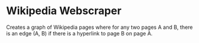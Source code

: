 # Wikipedia Webscraper
Creates a graph of Wikipedia pages where for any two pages A and B, there is an edge (A, B) if there is a hyperlink to page B on page A.
